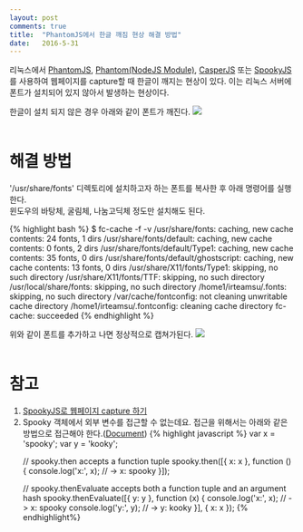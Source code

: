 ```yaml
---
layout: post
comments: true
title:  "PhantomJS에서 한글 깨짐 현상 해결 방법"
date:   2016-5-31
---
```


리눅스에서 <a href="http://phantomjs.org/">PhantomJS</a>, <a href="https://github.com/amir20/phantomjs-node">Phantom(NodeJS Module)</a>, <a href="http://casperjs.org/">CasperJS</a> 또는 <a href="https://github.com/SpookyJS/SpookyJS">SpookyJS</a>를 사용하여 웹페이지를 capture할 때 한글이 깨지는 현상이 있다.
이는 리눅스 서버에 폰트가 설치되어 있지 않아서 발생하는 현상이다.

한글이 설치 되지 않은 경우 아래와 같이 폰트가 깨진다.
<img src='{{site.url}}/assets/imgs/capture1.png'>
<br><br>
<h1>해결 방법</h1>
'/usr/share/fonts' 디렉토리에 설치하고자 하는 폰트를 복사한 후 아래 명령어를 실행한다.<br>
윈도우의 바탕체, 굴림체, 나눔고딕체 정도만 설치해도 된다.

{% highlight bash %}
$ fc-cache -f -v
/usr/share/fonts: caching, new cache contents: 24 fonts, 1 dirs
/usr/share/fonts/default: caching, new cache contents: 0 fonts, 2 dirs
/usr/share/fonts/default/Type1: caching, new cache contents: 35 fonts, 0 dirs
/usr/share/fonts/default/ghostscript: caching, new cache contents: 13 fonts, 0 dirs
/usr/share/X11/fonts/Type1: skipping, no such directory
/usr/share/X11/fonts/TTF: skipping, no such directory
/usr/local/share/fonts: skipping, no such directory
/home1/irteamsu/.fonts: skipping, no such directory
/var/cache/fontconfig: not cleaning unwritable cache directory
/home1/irteamsu/.fontconfig: cleaning cache directory
fc-cache: succeeded
{% endhighlight %}

위와 같이 폰트를 추가하고 나면 정상적으로 캡쳐가된다.
<img src='{{site.url}}/assets/imgs/capture2.png'>
<br><br>
<h1>참고</h1>
<ol>
	<li><a href="https://productbuilder.wordpress.com/2014/02/23/screen-scraping-with-spookyjs/">SpookyJS로 웹페이지 capture 하기</a></li>
	<li>
		Spooky 객체에서 외부 변수를 접근할 수 없는데요. 접근을 위해서는 아래와 같은 방법으로 접근해야 한다.(<a href="https://github.com/SpookyJS/SpookyJS/wiki/Introduction">Document</a>)
{% highlight javascript %}
var x = 'spooky';
var y = 'kooky';

// spooky.then accepts a function tuple
spooky.then([{
  x: x
}, function () {
  console.log('x:', x); // -> x: spooky
}]);

// spooky.thenEvaluate accepts both a function tuple and an argument hash
spooky.thenEvaluate([{
  y: y
}, function (x) {
  console.log('x:', x); // -> x: spooky
  console.log('y:', y); // -> y: kooky
}], {
  x: x
});
{% endhighlight%}
	</li>
</ol>



